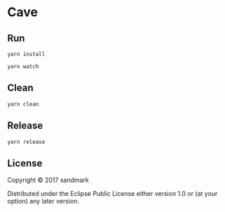 # Cave

## Run

``` shell
yarn install

yarn watch
```

## Clean

``` shell
yarn clean
```

## Release

``` shell
yarn release
```

## License

Copyright © 2017 sandmark

Distributed under the Eclipse Public License either version 1.0 or (at
your option) any later version.
